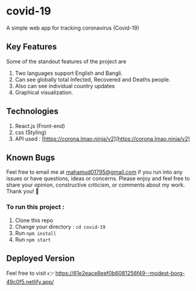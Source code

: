 # covid-19
A simple web app for tracking coronavirus (Covid-19)

## Key Features
Some of the standout features of the project are

 1. Two languages support English and Bangli.
 2. Can see globally total Infected, Recovered and Deaths people.
 3. Also can see individual country updates
 4. Graphical visualization.
 

## Technologies
 
1. React.js (Front-end)
2. css (Styling)
3. API used : [https://corona.lmao.ninja/v2](https://corona.lmao.ninja/v2)

## Known Bugs

Feel free to email me at mahamud01795@gmail.com if you run into any issues or have questions, ideas or concerns. Please enjoy
and feel free to share your opinion, constructive criticism, or comments about my work. Thank you! 🙂

### To run this project :
1. Clone this repo
2. Change your directory : `cd covid-19`
3. Run `npm install`
5. Run `npm start`

## Deployed Version

Feel free to visit 👉 https://61e2eace8eef0b6081256f49--modest-borg-49c0f5.netlify.app/
